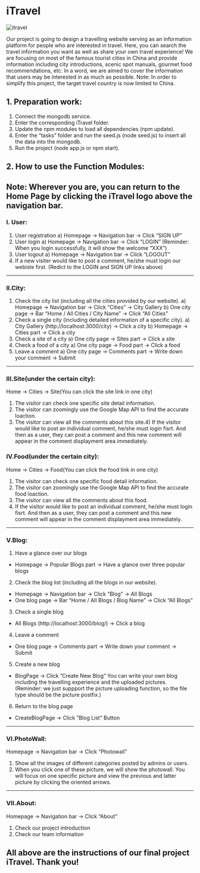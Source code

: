 # iTravel

![itravel](https://github.com/qiedingding/iTravel/blob/master/public/images/logo.PNG "Logo")

Our project is going to design a travelling website serving as an information platform
for people who are interested in travel. Here, you can search the travel information you
want as well as share your own travel experience! We are focusing on most of the
famous tourist cities in China and provide information including city introductions,
scenic spot manuals, gourmet food recommendations, etc. In a word, we are aimed to
cover the information that users may be interested in as much as possible.
Note: In order to simplify this project, the target travel country is now limited to China.

## 1. Preparation work:
  1. Connect the mongodb service.
  2. Enter the corresponding iTravel folder.
  3. Update the npm modules to load all dependencies (npm update).
  4. Enter the “tasks” folder and run the seed.js (node seed.js) to insert all the data into the mongodb.
  5. Run the project (node app.js or npm start).
## 2. How to use the Function Modules:
Note: Wherever you are, you can return to the Home Page by clicking the iTravel
logo above the navigation bar.
  ---
### I. User:
  1) User registration
    a) Homepage → Navigation bar → Click “SIGN UP”
  2) User login
    a) Homepage → Navigation bar → Click “LOGIN” (Reminder: When you login successfully, it will show the welcome “XXX”)
  3) User logout
    a) Homepage → Navigation bar → Click “LOGOUT”
  4) If a new visiter would like to post a comment, he/she must login our webiste first. (Redict to the LOGIN and SIGN UP links above)
---
### II.City:
1) Check the city list (including all the cities provided by our website).
  a) Homepage → Navigation bar → Click “Cities” → City Gallery
  b) One city page → Bar “Home / All Cities / City Name” → Click “All Cities”
2) Check a single city (including detailed information of a specific city).
  a) City Gallery (http://localhost:3000/city) → Click a city
  b) Homepage → Cities part → Click a city
3) Check a site of a city
  a) One city page → Sites part → Click a site
4) Check a food of a city
  a) One city page → Food part → Click a food
5) Leave a comment
  a) One city page → Comments part → Write down your comment → Submit
---
### III.Site(under the certain city):
Home → Cities → Site(You can click the site link in one city)
1) The visitor can check one specific site detail information.
2) The visitor can zoomingly use the Google Map API to find the accurate loaction.
3) The visitor can view all the comments about this site.4) If the visitor would like to post an individual comment, he/she must login fisrt. And then as a user, they can post a comment and this new comment will appear in the comment displayment area immediately.
### IV.Food(under the certain city):
Home → Cities → Food(You can click the food link in one city)
1) The visitor can check one specific food detail information.
2) The visitor can zoomingly use the Google Map API to find the accurate food loaction.
3) The visitor can view all the comments about this food.
4) If the visitor would like to post an individual comment, he/she must login fisrt. And then as a user, they can post a comment and this new comment will appear in the comment displayment area immediately.
---
### V.Blog:
1) Have a glance over our blogs
 * Homepage → Popular Blogs part → Have a glance over three popular blogs
2) Check the blog list (including all the blogs in our website).
  * Homepage → Navigation bar → Click “Blog” → All Blogs
  * One blog page → Bar “Home / All Blogs / Blog Name” → Click “All Blogs”
3) Check a single blog
  * All Blogs (http://localhost:3000/blog/) → Click a blog
4) Leave a comment
 * One blog page → Comments part → Write down your comment → Submit
5) Create a new blog
  * BlogPage → Click ”Create New Blog”
You can write your own blog including the travelling experience and the uploaded
pictures. (Reminder: we just suppport the picture uploading function, so the file type
should be the picture postfix.)
6) Return to the blog page
 * CreateBlogPage → Click ”Blog List” Button
---
### VI.PhotoWall:
Homepage → Navigation bar → Click “Photowall”
1) Show all the images of different categories posted by admins or users.
2) When you click one of these picture, we will show the photowall. You will focus on one specific picture and view the previous and latter picture by clicking the oriented arrows.
---
### VII.About:
Homepage → Navigation bar → Click “About”
1) Check our project introduction
2) Check our team information


## All above are the instructions of our final project iTravel. Thank you!
